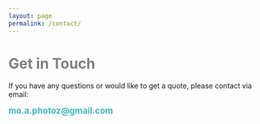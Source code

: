 ```yaml
---
layout: page
permalink: /contact/
---
```


<h1 class="contact">Get in Touch</h1>
<p>If you have any questions or would like to get a quote, please contact via email:</p>
<p><a href="mailto:mo.a.photoz@gmail.com" class="contact-email">mo.a.photoz@gmail.com</a></p>


<style>
.contact{
        color: rgb(128, 128, 128);

}
    .contact-email {
        color: #40b9bd; /* Ensure the text color is consistent */
    font-size: 1.2em; /* Adjust font size as needed */
    text-decoration: none; /* Remove underline */
    font-weight: bold; /* Make text bold */
}

.contact-email:hover {
    text-decoration: underline; /* Underline on hover */
        color: #fff;
}


</style>